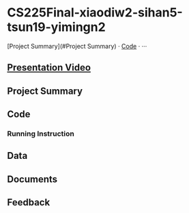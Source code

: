 # CS225Final-xiaodiw2-sihan5-tsun19-yimingn2

[Project Summary](#Project Summary) · [Code](#Code) · ···

## [Presentation Video]()

## Project Summary

## Code

### Running Instruction

## Data

## Documents

## Feedback
